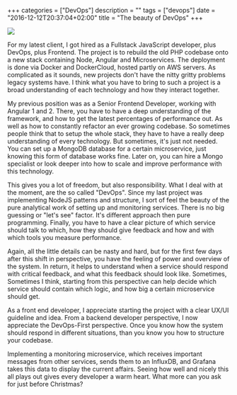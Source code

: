+++
categories = ["DevOps"]
description = ""
tags = ["devops"]
date = "2016-12-12T20:37:04+02:00"
title = "The beauty of DevOps"
+++

<img src="https://s3.eu-central-1.amazonaws.com/gruberb-blog/scrum.jpg" />

For my latest client, I got hired as a Fullstack JavaScript developer, plus DevOps, plus Frontend. The project is to rebuild the old PHP codebase onto a new stack containing Node, Angular and Microservices. The deployment is done via Docker and DockerCloud, hosted partly on AWS servers. As complicated as it sounds, new projects don't have the nitty gritty problems legacy systems have. I think what you have to bring to such a project is a broad understanding of each technology and how they interact together.  

My previous position was as a Senior Frontend Developer, working with Angular 1 and 2. There, you have to have a deep understanding of the framework, and how to get the latest percentages of performance out. As well as how to constantly refactor an ever growing codebase. So sometimes people think that to setup the whole stack, they have to have a really deep understanding of every technology. But sometimes, it's just not needed. You can set up a MongoDB database for a certain microservice, just knowing this form of database works fine. Later on, you can hire a Mongo specialist or look deeper into how to scale and improve performance with this technology.

This gives you a lot of freedom, but also responsibility. What I deal with at the moment, are the so called "DevOps". Since my last project was implementing NodeJS patterns and structure, I sort of feel the beauty of the pure analytical work of setting up and monitoring services. There is no big guessing or "let's see" factor. It's different approach then pure programming. Finally, you have to have a clear picture of which service should talk to which, how they should give feedback and how and with which tools you measure performance.  

Again, all the little details can be nasty and hard, but for the first few days after this shift in perspective, you have the feeling of power and overview of the system. In return, it helps to understand when a service should respond with critical feedback, and what this feedback should look like. Sometimes, Sometimes I think, starting from this perspective can help decide which service should contain which logic, and how big a certain microservice should get.

As a front end developer, I appreciate starting the project with a clear UX/UI guideline and idea. From a backend developer perspective, I now appreciate the DevOps-First perspective. Once you know how the system should respond in different situations, than you know you how to structure your codebase.

Implementing a monitoring microservice, which receives important messages from other services, sends them to an InfluxDB, and Grafana takes this data to display the current affairs. Seeing how well and nicely this all plays out gives every developer a warm heart. What more can you ask for just before Christmas?

